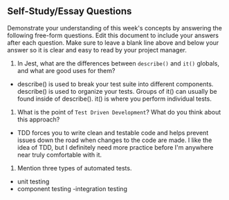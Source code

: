 ## Self-Study/Essay Questions

Demonstrate your understanding of this week's concepts by answering the following free-form questions. Edit this document to include your answers after each question. Make sure to leave a blank line above and below your answer so it is clear and easy to read by your project manager.

1. In Jest, what are the differences between `describe()` and `it()` globals, and what are good uses for them?

  - describe() is used to break your test suite into different components. describe() is used to organize your tests. Groups of it() can usually be found  inside of describe(). it() is where you perform individual tests.

1. What is the point of `Test Driven Development`? What do you think about this approach?

  - TDD forces you to write clean and testable code and helps prevent issues down the road when changes to the code are made. I like the idea of TDD, but I definitely need more practice before I'm anywhere near truly comfortable with it.

1. Mention three types of automated tests.

  - unit testing
  - component testing
  -integration testing